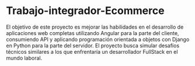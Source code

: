# Trabajo-integrador-Ecommerce
El objetivo de este proyecto es mejorar las habilidades en el desarrollo de aplicaciones web completas utilizando Angular para la parte del cliente, consumiendo API y aplicando programación orientada a objetos con Django en Python para la parte del servidor. El proyecto busca simular desafíos técnicos similares a los que enfrentaría un desarrollador FullStack en el mundo laboral.





